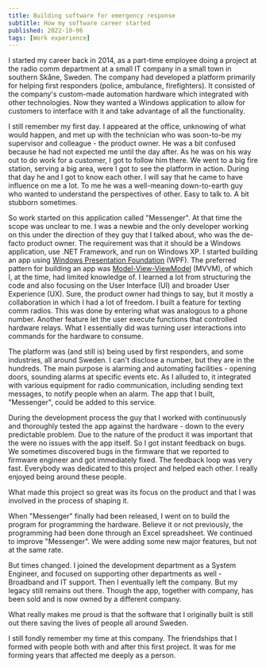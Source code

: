 ```yaml
---
title: Building software for emergency response
subtitle: How my software career started
published: 2022-10-06
tags: [Work experience]
---
```


I started my career back in 2014, as a part-time employee doing a project at the radio comm department at a small IT company in a small town in southern Skåne, Sweden. The company had developed a platform primarily for helping first responders (police, ambulance, firefighters). It consisted of the company's custom-made automation hardware which integrated with other technologies. Now they wanted a Windows application to allow for customers to interface with it and take advantage of all the functionality.

I still remember my first day. I appeared at the office, unknowing of what would happen, and met up with the technician who was soon-to-be my supervisor and colleague - the product owner. He was a bit confused because he had not expected me until the day after. As he was on his way out to do work for a customer, I got to follow him there. We went to a big fire station, serving a big area, were I got to see the platform in action. During that day he and I got to know each other. I will say that he came to have influence on me a lot. To me he was a well-meaning down-to-earth guy who wanted to understand the perspectives of other. Easy to talk to. A bit stubborn sometimes.

So work started on this application called "Messenger". At that time the scope was unclear to me. I was a newbie and the only developer working on this under the direction of they guy that I talked about, who was the de-facto product owner. The requirement was that it should be a Windows application, use .NET Framework, and run on Windows XP. I started building an app using [Windows Presentation Foundation](https://en.wikipedia.org/wiki/Windows_Presentation_Foundation) (WPF). The preferred pattern for building an app was [Model-View-ViewModel](https://en.wikipedia.org/wiki/Model%E2%80%93view%E2%80%93viewmodel) (MVVM), of which I, at the time, had limited knowledge of. I learned a lot from structuring the code and also focusing on the User Interface (UI) and broader User Experience (UX). Sure, the product owner had things to say, but it mostly a collaboration in which I had a lot of freedom. I built a feature for texting comm radios. This was done by entering what was analogous to a phone number. Another feature let the user execute functions that controlled hardware relays. What I essentially did was turning user interactions into commands for the hardware to consume.

The platform was (and still is) being used by first responders, and some industries, all around Sweden. I can't disclose a number, but they are in the hundreds. The main purpose is alarming and automating facilities - opening doors, sounding alarms at specific events etc. As I alluded to, it integrated with various equipment for radio communication, including sending text messages, to notify people when an alarm. The app that I built, "Messenger", could be added to this service.

During the development process the guy that I worked with continuously and thoroughly tested the app against the hardware - down to the every predictable problem. Due to the nature of the product it was important that the were no issues with the app itself. So I got instant feedback on bugs. We sometimes discovered bugs in the firmware that we reported to firmware engineer and got immediately fixed. The feedback loop was very fast. Everybody was dedicated to this project and helped each other. I really enjoyed being around these people.

What made this project so great was its focus on the product and that I was involved in the process of shaping it.

When "Messenger" finally had been released, I went on to build the program for programming the hardware. Believe it or not previously, the programming had been done through an Excel spreadsheet. We continued to improve "Messenger". We were adding some new major features, but not at the same rate.

But times changed. I joined the development department as a System Engineer, and focused on supporting other departments as well - Broadband and IT support. Then I eventually left the company. But my legacy still remains out there. Though the app, together with company, has been sold and is now owned by a different company.

What really makes me proud is that the software that I originally built is still out there saving the lives of people all around Sweden.

I still fondly remember my time at this company. The friendships that I formed with people both with and after this first project. It was for me forming years that affected me deeply as a person.